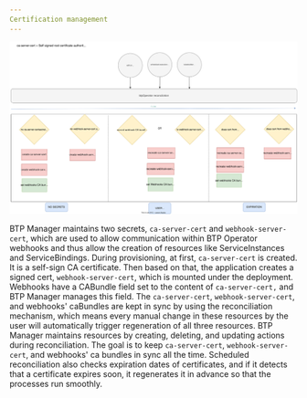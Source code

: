 ```yaml
---
Certification management
---
```


![Certification management diagram](./assets/certs.svg)

BTP Manager maintains two secrets, `ca-server-cert` and `webhook-server-cert`, which are used to allow communication within BTP Operator webhooks and thus allow the creation of resources like ServiceInstances and ServiceBindings.
During provisioning, at first, `ca-server-cert` is created. It is a self-sign CA certificate. Then based on that, the application creates a signed cert, `webhook-server-cert`, which is mounted under the deployment.
Webhooks have a CABundle field set to the content of `ca-server-cert,` and BTP Manager manages this field.
The `ca-server-cert`, `webhook-server-cert`, and webhooks' caBundles are kept in sync by using the reconciliation mechanism, which means every manual change in these resources by the user will automatically trigger regeneration of all three resources.
BTP Manager maintains resources by creating, deleting, and updating actions during reconciliation. The goal is to keep `ca-server-cert`, `webhook-server-cert`, and webhooks' ca bundles in sync all the time.
Scheduled reconciliation also checks expiration dates of certificates, and if it detects that a certificate expires soon, it regenerates it in advance so that the processes run smoothly.